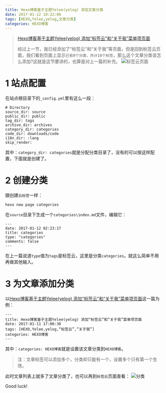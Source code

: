 ```yaml
---
title: Hexo博客基于主题Yelee(yelog) 添加文章分类
date: 2017-01-12 10:22:08
tags: [HEXO,Yelee,yelog,文章分类]
categories: HEXO博客
---
```


> [Hexo博客基于主题Yelee(yelog) 添加“标签云”和“关于我”菜单项页面](https://sogrey.github.io/article/Hexo%E5%8D%9A%E5%AE%A2%E5%9F%BA%E4%BA%8E%E4%B8%BB%E9%A2%98Yelee-yelog-%E6%B7%BB%E5%8A%A0%E2%80%9C%E6%A0%87%E7%AD%BE%E4%BA%91%E2%80%9D%E5%92%8C%E2%80%9C%E5%85%B3%E4%BA%8E%E6%88%91%E2%80%9D%E8%8F%9C%E5%8D%95%E9%A1%B9%E9%A1%B5%E9%9D%A2/)
> 
> 经过上一节，我已经添加了“标签云”和“关于我”等页面，但是回到标签云页面，我们看到页面上显示`已有0个分类，共计10个标签`，那么这个文章分类该怎么添加?这就是这节要讲的，也算是对上一篇的补充。
> ![标签云页面](https://cdn.jsdelivr.net/gh/sogrey/cdn/imgs/2017-01-11_180103.jpg)

<!-- more -->

# 1 站点配置

在站点根目录下的`_config.yml`里有这么一段：

	# Directory
	source_dir: source
	public_dir: public
	tag_dir: tags
	archive_dir: archives
	category_dir: categories
	code_dir: downloads/code
	i18n_dir: :lang
	skip_render:

其中：`category_dir: categories`就是分配分类目录了，没有的可以按这样配置，下面就是创建了。

# 2 创建分类

跟创建`云标签`一样：

	hexo new page categories

在`source`目录下生成一个`categories\index.md`文件，编辑它：

	---
	date: 2017-01-12 02:23:17
	title: categories
	type: "categories"
	comments: false
	---

在上一篇说道`type`值为`tags`是标签云，这里是分类`categories`。就这么简单不用再做其他输入。

# 3 为文章添加分类

以[Hexo博客基于主题Yelee(yelog) 添加“标签云”和“关于我”菜单项页面](https://sogrey.github.io/article/Hexo%E5%8D%9A%E5%AE%A2%E5%9F%BA%E4%BA%8E%E4%B8%BB%E9%A2%98Yelee-yelog-%E6%B7%BB%E5%8A%A0%E2%80%9C%E6%A0%87%E7%AD%BE%E4%BA%91%E2%80%9D%E5%92%8C%E2%80%9C%E5%85%B3%E4%BA%8E%E6%88%91%E2%80%9D%E8%8F%9C%E5%8D%95%E9%A1%B9%E9%A1%B5%E9%9D%A2/)这一篇为例：

	---
	title: Hexo博客基于主题Yelee(yelog) 添加“标签云”和“关于我”菜单项页面
	date: 2017-01-11 17:00:30
	tags: [HEXO,Yelee,yelog,“标签云”,“关于我”]
	categories: HEXO博客
	---

其中：`categories: HEXO博客`就是设置该文章分类到`HEXO博客`。

> 注：文章标签可以添加多个，分类却只能有一个，设置多个只有第一个生效。

此时文章列表上就多了文章分类了，也可以再到`标签云`页面查看：
![分类](https://cdn.jsdelivr.net/gh/sogrey/cdn/imgs/2017-01-12_110538.jpg)

Good luck!